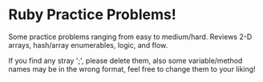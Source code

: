 # Ruby Practice Problems!
Some practice problems ranging from easy to medium/hard. Reviews 2-D arrays, hash/array enumerables, logic, and flow. 

If you find any stray ';', please delete them, also some variable/method names may be in the wrong format, feel free to change them to your liking! 

